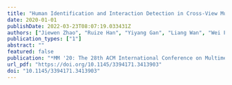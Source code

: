 ```yaml
---
title: "Human Identification and Interaction Detection in Cross-View Multi-Person Videos with Wearable Cameras (MM '20: The 28th ACM International Conference on Multimedia, 2020)"
date: 2020-01-01
publishDate: 2022-03-23T08:07:19.033431Z
authors: ["Jiewen Zhao", "Ruize Han", "Yiyang Gan", "Liang Wan", "Wei Feng", "Song Wang"]
publication_types: ["1"]
abstract: ""
featured: false
publication: "*MM '20: The 28th ACM International Conference on Multimedia, Virtual Event / Seattle, WA, USA, October 12-16, 2020*"
url_pdf: "https://doi.org/10.1145/3394171.3413903"
doi: "10.1145/3394171.3413903"
---
```


